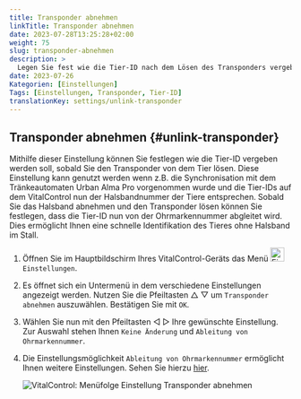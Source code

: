```yaml
---
title: Transponder abnehmen
linkTitle: Transponder abnehmen
date: 2023-07-28T13:25:28+02:00
weight: 75
slug: transponder-abnehmen
description: >
  Legen Sie fest wie die Tier-ID nach dem Lösen des Transponders vergeben werden soll.
date: 2023-07-26
Kategorien: [Einstellungen]
Tags: [Einstellungen, Transponder, Tier-ID]
translationKey: settings/unlink-transponder
---
```

## Transponder abnehmen {#unlink-transponder}

Mithilfe dieser Einstellung können Sie festlegen wie die Tier-ID vergeben werden soll, sobald Sie den Transponder von dem Tier lösen. Diese Einstellung kann genutzt werden wenn z.B. die Synchronisation mit dem Tränkeautomaten Urban Alma Pro vorgenommen wurde und die Tier-IDs auf dem VitalControl nun der Halsbandnummer der Tiere entsprechen. Sobald Sie das Halsband abnehmen und den Transponder lösen können Sie festlegen, dass die Tier-ID nun von der Ohrmarkennummer abgleitet wird. Dies ermöglicht Ihnen eine schnelle Identifikation des Tieres ohne Halsband im Stall.

1. Öffnen Sie im Hauptbildschirm Ihres VitalControl-Geräts das Menü <img src="/icons/gear.svg" width="25" align="bottom" alt="Einstellungen" /> `Einstellungen`.

2. Es öffnet sich ein Untermenü in dem verschiedene Einstellungen angezeigt werden. Nutzen Sie die Pfeiltasten  △ ▽  um `Transponder abnehmen` auszuwählen. Bestätigen Sie mit `OK`.

3. Wählen Sie nun mit den Pfeiltasten ◁ ▷ Ihre gewünschte Einstellung. Zur Auswahl stehen Ihnen `Keine Änderung` und `Ableitung von Ohrmarkennummer`.

4. Die Einstellungsmöglichkeit `Ableitung von Ohrmarkennummer` ermöglicht Ihnen weitere Einstellungen. Sehen Sie hierzu [hier](/docs/einstellungen/tiere-neu-anlegen/#digit-of-the-new-id). 

   ![VitalControl: Menüfolge Einstellung Transponder abnehmen](../bilder/transponder-abnehmen.png "Transponder abnehmen")

